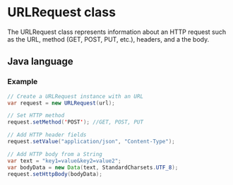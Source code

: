 # URLRequest class

The URLRequest class represents information about an HTTP request such as the URL, method (GET, POST, PUT, etc.), headers, and a the body.

## Java language

### Example

```java
// Create a URLRequest instance with an URL
var request = new URLRequest(url);

// Set HTTP method
request.setMethod('POST'); //GET, POST, PUT

// Add HTTP header fields
request.setValue("application/json", "Content-Type");

// Add HTTP body from a String
var text = "key1=value&key2=value2";
var bodyData = new Data(text, StandardCharsets.UTF_8);
request.setHttpBody(bodyData);
```
